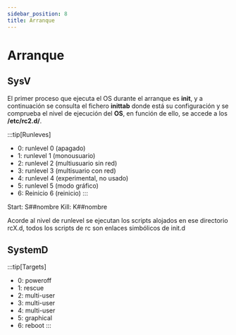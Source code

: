 ```yaml
---
sidebar_position: 8
title: Arranque
---
```


# Arranque
## SysV
El primer proceso que ejecuta el OS durante el arranque es **init**, y a continuación se consulta el fichero **inittab** donde está su configuración y se comprueba el nivel de ejecución del **OS**, en función de ello, se accede a los **/etc/rc2.d/**.

:::tip[Runleves]
- 0: runlevel 0 (apagado)
- 1: runlevel 1 (monousuario)
- 2: runlevel 2 (multiusuario sin red)
- 3: runlevel 3 (multisuario con red)
- 4: runlevel 4 (experimental, no usado)
- 5: runlevel 5 (modo gráfico)
- 6: Reinicio 6 (reinicio)
:::

Start: S##nombre
Kill: K##nombre

Acorde al nivel de runlevel se ejecutan los scripts alojados en ese directorio rcX.d, todos los scripts de rc son enlaces simbólicos de init.d

## SystemD
:::tip[Targets]
- 0: poweroff
- 1: rescue
- 2: multi-user
- 3: multi-user
- 4: multi-user
- 5: graphical
- 6: reboot
:::


